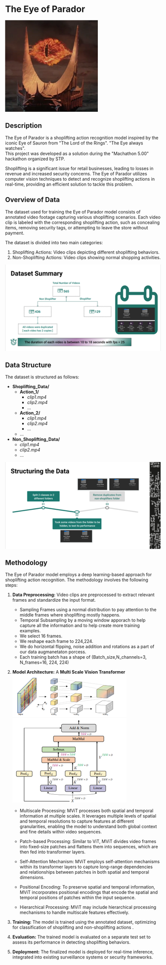 # The Eye of Parador

![Eye of Parador](assets/The_Eye_of_Sauron_Based_On.png)

## Description
The Eye of Parador is a shoplifting action recognition model inspired by the iconic Eye of Sauron from "The Lord of the Rings". "The Eye always watches".<br>
This project was developed as a solution during the "Machathon 5.00" hackathon organized by STP.

Shoplifting is a significant issue for retail businesses, leading to losses in revenue and increased security concerns. The Eye of Parador utilizes computer vision techniques to detect and recognize shoplifting actions in real-time, providing an efficient solution to tackle this problem.

## Overview of Data
The dataset used for training the Eye of Parador model consists of annotated video footage capturing various shoplifting scenarios. Each video clip is labeled with the corresponding shoplifting action, such as concealing items, removing security tags, or attempting to leave the store without payment.

The dataset is divided into two main categories:<br>
1. Shoplifting Actions: Video clips depicting different shoplifting behaviors.
2. Non-Shoplifting Actions: Video clips showing normal shopping activities.

![Description of data](assets/data.png)



## Data Structure
The dataset is structured as follows:
- **Shoplifting_Data/**
  - **Action_1/**
    - *clip1.mp4*
    - *clip2.mp4*
    - ...
  - **Action_2/**
    - *clip1.mp4*
    - *clip2.mp4*
    - ...
  - ...
- **Non_Shoplifting_Data/**
  - *clip1.mp4*
  - *clip2.mp4*
  - ...
  
![Structure](assets/structureData.png)

## Methodology
The Eye of Parador model employs a deep learning-based approach for shoplifting action recognition. The methodology involves the following steps:
1. **Data Preprocessing:** Video clips are preprocessed to extract relevant frames and standardize the input format.
    - Sampling Frames using a normal distribution to pay attention to the middle frames where shoplifting mostly happens.
    - Temporal Subsampling by a moving window apporach to help capture all the information and to help create more training examples.
    - We select 16 frames.
    - We reshape each frame to 224,224.
    - We do horizontal flipping, noise addition and rotations as a part of our data augmanetaton porcess.
    - Each training batch has a shape of (Batch_size,N_channels=3, N_frames=16, 224, 224)

2. **Model Architecture:** A **Multi Scale Vision Transformer**<br>
![MVIT](assets/mvit.png) 
![MVIT](assets/mvit2.png)

    - Multiscale Processing: MViT processes both spatial and temporal information at multiple scales. It leverages multiple levels of spatial and temporal resolutions to capture features at different granularities, enabling the model to understand both global context and fine details within video sequences.

    - Patch-based Processing: Similar to ViT, MViT divides video frames into fixed-size patches and flattens them into sequences, which are then fed into transformer layers. 

    - Self-Attention Mechanism: MViT employs self-attention mechanisms within its transformer layers to capture long-range dependencies and relationships between patches in both spatial and temporal dimensions.

    - Positional Encoding: To preserve spatial and temporal information, MViT incorporates positional encodings that encode the spatial and temporal positions of patches within the input sequence. 

    - Hierarchical Processing: MViT may include hierarchical processing mechanisms to handle multiscale features effectively. 

    
 
3. **Training:** The model is trained using the annotated dataset, optimizing for classification of shoplifting and non-shoplifting actions .
4. **Evaluation:** The trained model is evaluated on a separate test set to assess its performance in detecting shoplifting behaviors.
5. **Deployment:** The finalized model is deployed for real-time inference, integrated into existing surveillance systems or security frameworks.

